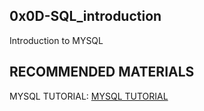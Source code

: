 ## 0x0D-SQL_introduction

Introduction to MYSQL

## RECOMMENDED MATERIALS

MYSQL TUTORIAL: [MYSQL TUTORIAL](https://www.digitalocean.com/community/tutorials/how-to-install-mysql-on-ubuntu-20-04)
